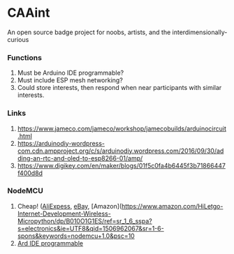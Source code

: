 # CAAint
An open source badge project for noobs, artists, and the interdimensionally-curious

### Functions
1. Must be Arduino IDE programmable?
2. Must include ESP mesh networking?
3. Could store interests, then respond when near participants with similar interests.

### Links
1. https://www.jameco.com/jameco/workshop/jamecobuilds/arduinocircuit.html
2. https://arduinodiy-wordpress-com.cdn.ampproject.org/c/s/arduinodiy.wordpress.com/2016/09/30/adding-an-rtc-and-oled-to-esp8266-01/amp/
3. https://www.digikey.com/en/maker/blogs/01f5c0fa4b6445f3b71866447f400d8d

### NodeMCU
1. Cheap! ([AliExpess](https://www.aliexpress.com/store/product/NodeMcu-Lua-WIFI-development-board-based-on-the-ESP8266-Internet-of-things/110055_32339203041.html), [eBay](https://www.ebay.com/i/192164536182?chn=ps&dispItem=1), [Amazon](https://www.amazon.com/HiLetgo-Internet-Development-Wireless-Micropython/dp/B010O1G1ES/ref=sr_1_6_sspa?s=electronics&ie=UTF8&qid=1506962067&sr=1-6-spons&keywords=nodemcu+1.0&psc=10
2. [Ard IDE programmable](http://www.instructables.com/id/Quick-Start-to-Nodemcu-ESP8266-on-Arduino-IDE/) 
